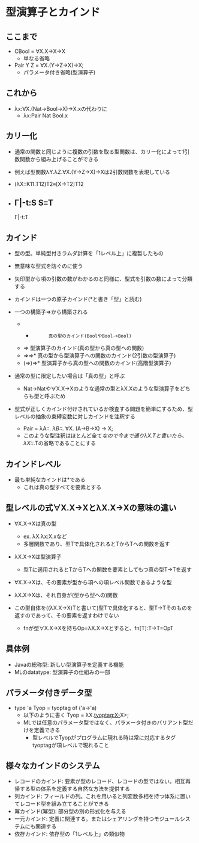 # 型演算子とカインド
## ここまで
- CBool = ∀X.X->X->X
  - 単なる省略
- Pair Y Z = ∀X.(Y->Z->X)->X;
  - パラメータ付き省略(型演算子)

## これから
- λx:∀X.(Nat->Bool->X)->X.xの代わりに
  - λx:Pair Nat Bool.x

## カリー化
- 通常の関数と同じように複数の引数を取る型関数は、カリー化によって1引数関数から組み上げることができる
- 例えば型関数λY.λZ.∀X.(Y->Z->X)->Xは2引数関数を表現している

- (λX::K11.T12)T2≡[X->T2]T12
- Γ|-t:S    S≡T
  -------------
     Γ|-t:T

## カインド
- 型の型。単純型付きラムダ計算を「1レベル上」に複製したもの
- 無意味な型式を防ぐのに使う
- 矢印型から項の引数の数がわかるのと同様に、型式を引数の数によって分類する
- カインドは一つの原子カインド(*と書き「型」と読む)
- 一つの構築子=>から構築される
  - *           真の型のカインド(BoolやBool->Bool)
  - *=>*        型演算子のカインド(真の型から真の型への関数)
  - *=>*=>*     真の型から型演算子への関数のカインド(2引数の型演算子)
  - (*=>*)=>*   型演算子から真の型への関数のカインド(高階型演算子)

- 通常の型に限定したい場合は「真の型」と呼ぶ
  - Nat->Natや∀X.X->Xのような通常の型とλX.Xのような型演算子をどちらも型と呼ぶため

- 型式が正しくカインド付けされているか検査する問題を簡単にするため、型レベルの抽象の束縛変数に対しカインドを注釈する
  - Pair = λA::*. λB::*. ∀X. (A->B->X) -> X;
  - このような型注釈はほとんど全て*なので今まで通りλX.Tと書いたら、λX::*.Tの省略であることにする

## カインドレベル
- 最も単純なカインドは*である
  - これは真の型すべてを要素とする

## 型レベルの式∀X.X->XとλX.X->Xの意味の違い
- ∀X.X->Xは真の型
  - ex. λX.λx:X.xなど
  - 多層関数であり、型Tで具体化されるとTからTへの関数を返す
- λX.X->Xは型演算子
  - 型Tに適用されるとTからTへの関数を要素としてもつ真の型T->Tを返す

- ∀X.X->Xは、その要素が型から項への項レベル関数であるような型
- λX.X->Xは、それ自身が(型から型への)関数
- この型自体を((λX.X->X)Tと書いて)型Tで具体化すると、型T->Tそのものを返すのであって、その要素を返すわけでない
  - fnが型∀X.X->Xを持ちOp=λX.X->Xとすると、fn[T]:T->T=OpT

## 具体例
- Javaの総称型: 新しい型演算子を定義する機能
- MLのdatatype: 型演算子の仕組みの一部

## パラメータ付きデータ型
- type 'a Tyop = tyoptag of ('a->'a)
  - 以下のように書く Tyop = λX.<tyoptag:X->X>;
  - MLでは任意のパラメータ型ではなく、パラメータ付きのバリアント型だけを定義できる
    - 型レベルでTyopがプログラムに現れる時は常に対応するタグtyoptagが項レベルで現れること

## 様々なカインドのシステム
- レコードのカインド: 要素が型のレコード、レコードの型ではない。相互再帰する型の体系を定義する自然な方法を提供する
- 列カインド: フィールドの列。これを用いると列変数多相を持つ体系に置いてレコード型を組み立てることができる
- 冪カインド(冪型): 部分型の別の形式化を与える
- 一元カインド: 定義に関連する。またはシェアリングを持つモジュールシステムにも関連する
- 依存カインド: 依存型の「1レベル上」の類似物
